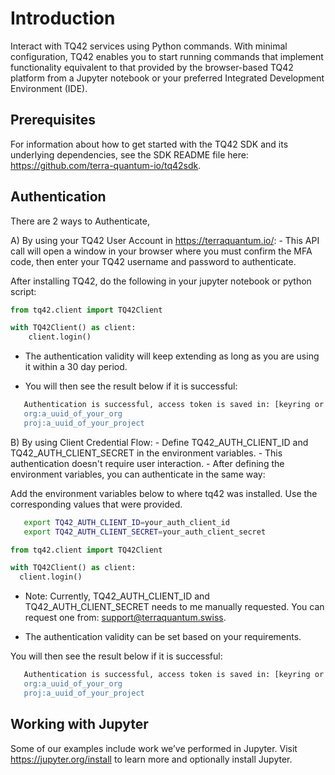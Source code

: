 # Introduction

Interact with TQ42 services using Python commands. With minimal configuration, TQ42 enables you to start running commands that implement functionality equivalent to that provided by the browser-based TQ42 platform from a Jupyter notebook or your preferred Integrated Development Environment (IDE).

## Prerequisites

For information about how to get started with the TQ42 SDK and its underlying dependencies, see the SDK README file here:  
https://github.com/terra-quantum-io/tq42sdk.

## Authentication
There are 2 ways to Authenticate, 

A) By using your TQ42 User Account in https://terraquantum.io/:
    - This API call will open a window in your browser where you must confirm the MFA code, then enter your TQ42 username and password to authenticate.

After installing TQ42, do the following in your jupyter notebook or python script:
   
   ```python
   from tq42.client import TQ42Client
   
   with TQ42Client() as client:
       client.login()
   ```


- The authentication validity will keep extending as long as you are using it within a 30 day period.

- You will then see the result below if it is successful:

```bash
   Authentication is successful, access token is saved in: [keyring or filepath(when system keyring isn't available)].
   org:a_uuid_of_your_org
   proj:a_uuid_of_your_project
```

B) By using Client Credential Flow: 
    - Define TQ42_AUTH_CLIENT_ID and TQ42_AUTH_CLIENT_SECRET in the environment variables.
    - This authentication doesn't require user interaction.
    - After defining the environment variables, you can authenticate in the same way:

Add the environment variables below to where tq42 was installed. Use the corresponding values that were provided.
```bash
   export TQ42_AUTH_CLIENT_ID=your_auth_client_id
   export TQ42_AUTH_CLIENT_SECRET=your_auth_client_secret
```

   ```python
   from tq42.client import TQ42Client
   
   with TQ42Client() as client:
     client.login()
   ```
  
   - Note: Currently, TQ42_AUTH_CLIENT_ID and TQ42_AUTH_CLIENT_SECRET needs to me manually requested. You can request one from: support@terraquantum.swiss.

   - The authentication validity can be set based on your requirements.

   You will then see the result below if it is successful:

```bash
   Authentication is successful, access token is saved in: [keyring or filepath(when system keyring isn't available)].
   org:a_uuid_of_your_org
   proj:a_uuid_of_your_project
```

## Working with Jupyter

Some of our examples include work we’ve performed in Jupyter. Visit https://jupyter.org/install to learn more and optionally install Jupyter.